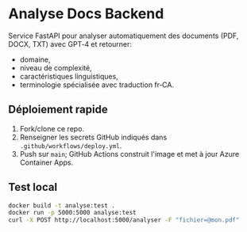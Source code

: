 # Analyse Docs Backend

Service FastAPI pour analyser automatiquement des documents (PDF, DOCX, TXT) avec GPT‑4 et retourner:
- domaine,
- niveau de complexité,
- caractéristiques linguistiques,
- terminologie spécialisée avec traduction fr‑CA.

## Déploiement rapide

1. Fork/clone ce repo.
2. Renseigner les secrets GitHub indiqués dans `.github/workflows/deploy.yml`.
3. Push sur `main`; GitHub Actions construit l'image et met à jour Azure Container Apps.

## Test local

```bash
docker build -t analyse:test .
docker run -p 5000:5000 analyse:test
curl -X POST http://localhost:5000/analyser -F "fichier=@mon.pdf"
```
